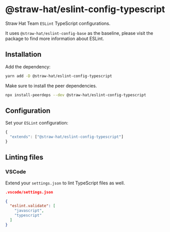 # @straw-hat/eslint-config-typescript

Straw Hat Team `ESLint` TypeScript configurations.

It uses `@straw-hat/eslint-config-base` as the baseline, please visit the
package to find more information about ESLint.

## Installation

Add the dependency:

```bash
yarn add -D @straw-hat/eslint-config-typescript
```

Make sure to install the peer dependencies.

```bash
npx install-peerdeps --dev @straw-hat/eslint-config-typescript
```

## Configuration

Set your `ESLint` configuration:

```js
{
  "extends": ["@straw-hat/eslint-config-typescript"]
}
```

## Linting files

### VSCode

Extend your `settings.json` to lint TypeScript files as well.

```json
.vscode/settings.json

{
  "eslint.validate": [
    "javascript",
    "typescript"
  ]
}
```

